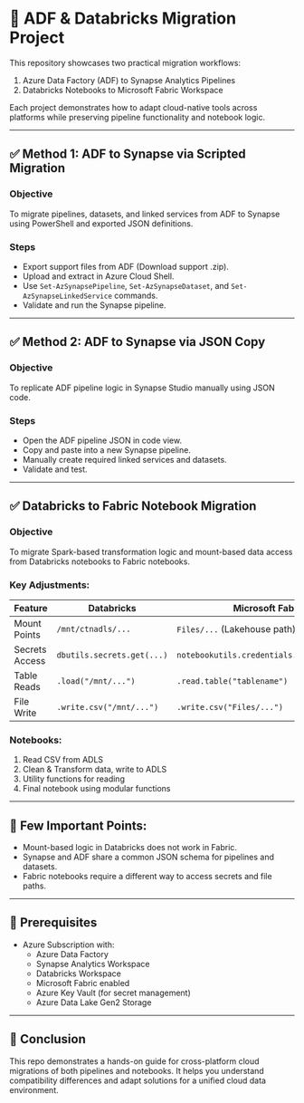# 🚀 ADF & Databricks Migration Project

This repository showcases two practical migration workflows:
1. Azure Data Factory (ADF) to Synapse Analytics Pipelines
2. Databricks Notebooks to Microsoft Fabric Workspace

Each project demonstrates how to adapt cloud-native tools across platforms while preserving pipeline functionality and notebook logic.

---

## ✅ Method 1: ADF to Synapse via Scripted Migration

### Objective
To migrate pipelines, datasets, and linked services from ADF to Synapse using PowerShell and exported JSON definitions.

### Steps
- Export support files from ADF (Download support .zip).
- Upload and extract in Azure Cloud Shell.
- Use `Set-AzSynapsePipeline`, `Set-AzSynapseDataset`, and `Set-AzSynapseLinkedService` commands.
- Validate and run the Synapse pipeline.

---

## ✅ Method 2: ADF to Synapse via JSON Copy

### Objective
To replicate ADF pipeline logic in Synapse Studio manually using JSON code.

### Steps
- Open the ADF pipeline JSON in code view.
- Copy and paste into a new Synapse pipeline.
- Manually create required linked services and datasets.
- Validate and test.

---

## ✅ Databricks to Fabric Notebook Migration

### Objective
To migrate Spark-based transformation logic and mount-based data access from Databricks notebooks to Fabric notebooks.

### Key Adjustments:
| Feature                  | Databricks                          | Microsoft Fabric                     |
|--------------------------|-------------------------------------|--------------------------------------|
| Mount Points             | `/mnt/ctnadls/...`                  | `Files/...` (Lakehouse path)         |
| Secrets Access           | `dbutils.secrets.get(...)`          | `notebookutils.credentials.getSecret(...)` |
| Table Reads              | `.load("/mnt/...")`                 | `.read.table("tablename")`           |
| File Write               | `.write.csv("/mnt/...")`            | `.write.csv("Files/...")`            |

### Notebooks:
1. Read CSV from ADLS
2. Clean & Transform data, write to ADLS
3. Utility functions for reading
4. Final notebook using modular functions

---

## 🧠 Few Important Points:

- Mount-based logic in Databricks does not work in Fabric.
- Synapse and ADF share a common JSON schema for pipelines and datasets.
- Fabric notebooks require a different way to access secrets and file paths.

---

## 📌 Prerequisites

- Azure Subscription with:
  - Azure Data Factory
  - Synapse Analytics Workspace
  - Databricks Workspace
  - Microsoft Fabric enabled
  - Azure Key Vault (for secret management)
  - Azure Data Lake Gen2 Storage

---

## 🏁 Conclusion

This repo demonstrates a hands-on guide for cross-platform cloud migrations of both pipelines and notebooks. It helps you understand compatibility differences and adapt solutions for a unified cloud data environment.
